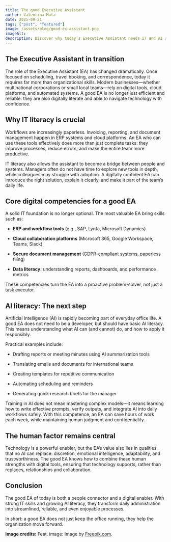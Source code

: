 ```yaml
---
title: The good Executive Assistant
author: Valentina Mota
date: 2025-09-21
tags: ["post", "featured"]
image: /assets/blog/good-ex-assistant.png
imageAlt: 
description: Discover why today’s Executive Assistant needs IT and AI skills. From ERP to AI tools, digital literacy is key to supporting teams effectively.
---
```


## The Executive Assistant in transition

The role of the Executive Assistant (EA) has changed dramatically. Once focused on scheduling, travel booking, and correspondence, today it requires far more than organizational skills. Modern businesses—whether multinational corporations or small local teams—rely on digital tools, cloud platforms, and automated systems. A good EA is no longer just efficient and reliable: they are also digitally literate and able to navigate technology with confidence.

## Why IT literacy is crucial

Workflows are increasingly paperless. Invoicing, reporting, and document management happen in ERP systems and cloud platforms. An EA who can use these tools effectively does more than just complete tasks: they improve processes, reduce errors, and make the entire team more productive.

IT literacy also allows the assistant to become a bridge between people and systems. Managers often do not have time to explore new tools in depth, while colleagues may struggle with adoption. A digitally confident EA can introduce the right solution, explain it clearly, and make it part of the team’s daily life.

## Core digital competencies for a good EA

A solid IT foundation is no longer optional. The most valuable EA bring skills such as:

- **ERP and workflow tools** (e.g., SAP, Lynfa, Microsoft Dynamics)

- **Cloud collaboration platforms** (Microsoft 365, Google Workspace, Teams, Slack)

- **Secure document management** (GDPR-compliant systems, paperless filing)

- **Data literacy:** understanding reports, dashboards, and performance metrics

These competencies turn the EA into a proactive problem-solver, not just a task executor.

## AI literacy: The next step

Artificial Intelligence (AI) is rapidly becoming part of everyday office life. A good EA does not need to be a developer, but should have basic AI literacy. This means understanding what AI can (and cannot) do, and how to apply it responsibly.

Practical examples include:

- Drafting reports or meeting minutes using AI summarization tools

- Translating emails and documents for international teams

- Creating templates for repetitive communication

- Automating scheduling and reminders

- Generating quick research briefs for the manager

Training in AI does not mean mastering complex models—it means learning how to write effective prompts, verify outputs, and integrate AI into daily workflows safely. With this competence, an EA can save hours of work each week, while maintaining human judgment and confidentiality.

## The human factor remains central

Technology is a powerful enabler, but the EA’s value also lies in qualities that no AI can replace: discretion, emotional intelligence, adaptability, and trustworthiness. The good EA knows how to combine these human strengths with digital tools, ensuring that technology supports, rather than replaces, relationships and collaboration.

## Conclusion

The good EA of today is both a people connector and a digital enabler. With strong IT skills and growing AI literacy, they transform daily administration into streamlined, reliable, and even enjoyable processes.

In short: a good EA does not just keep the office running, they help the organization move forward.

**Image credits:**
Feat. image: Image by [Freepik.com](https://www.freepik.com/free-vector/flat-business-people-collection_13818711.htm).










